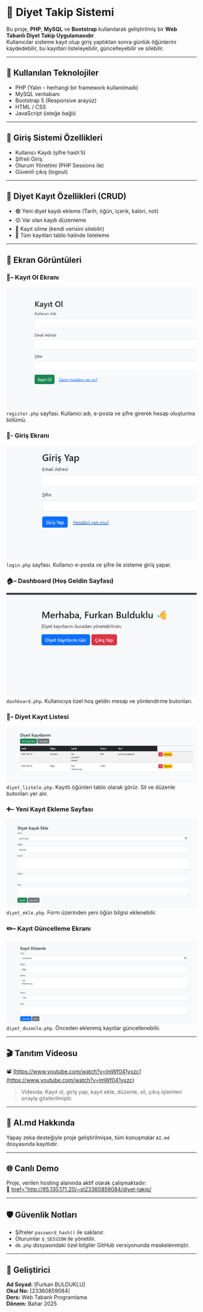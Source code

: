 # 🥗 Diyet Takip Sistemi

Bu proje, **PHP**, **MySQL** ve **Bootstrap** kullanılarak geliştirilmiş bir **Web Tabanlı Diyet Takip Uygulamasıdır**.  
Kullanıcılar sisteme kayıt olup giriş yaptıktan sonra günlük öğünlerini kaydedebilir, bu kayıtları listeleyebilir, güncelleyebilir ve silebilir.

---

## 🚀 Kullanılan Teknolojiler

- PHP (Yalın – herhangi bir framework kullanılmadı)
- MySQL veritabanı
- Bootstrap 5 (Responsive arayüz)
- HTML / CSS
- JavaScript (isteğe bağlı)

---

## 🔐 Giriş Sistemi Özellikleri

- Kullanıcı Kaydı (şifre hash'li)
- Şifreli Giriş
- Oturum Yönetimi (PHP Sessions ile)
- Güvenli çıkış (logout)

---

## 🧾 Diyet Kayıt Özellikleri (CRUD)

- 🟢 Yeni diyet kaydı ekleme (Tarih, öğün, içerik, kalori, not)
- 🟡 Var olan kaydı düzenleme
- 🔴 Kayıt silme (kendi verisini silebilir)
- 📄 Tüm kayıtları tablo halinde listeleme

---

## 📸 Ekran Görüntüleri

### 👤– Kayıt Ol Ekranı
![](diyet-takip/ssler/ss1.png)
`register.php` sayfası. Kullanıcı adı, e-posta ve şifre girerek hesap oluşturma bölümü.

### 🔐- Giriş Ekranı
![](diyet-takip/ssler/ss2.png)
`login.php` sayfası. Kullanıcı e-posta ve şifre ile sisteme giriş yapar.

### 🏠– Dashboard (Hoş Geldin Sayfası)
![](diyet-takip/ssler/ss3.png)
`dashboard.php`. Kullanıcıya özel hoş geldin mesajı ve yönlendirme butonları.

### 📝– Diyet Kayıt Listesi
![](diyet-takip/ssler/ss4.png)
`diyet_listele.php`. Kayıtlı öğünleri tablo olarak görür. Sil ve düzenle butonları yer alır.

### ➕– Yeni Kayıt Ekleme Sayfası
![](diyet-takip/ssler/ss5.png)
`diyet_ekle.php`. Form üzerinden yeni öğün bilgisi eklenebilir.

### ✏️– Kayıt Güncelleme Ekranı
![](diyet-takip/ssler/ss6.png)
`diyet_duzenle.php`. Önceden eklenmiş kayıtlar güncellenebilir.

---

## 🎬 Tanıtım Videosu

📽️ [https://www.youtube.com/watch?v=lmWf041yxzc](https://www.youtube.com/watch?v=lmWf041yxzc)  
> Videoda: Kayıt ol, giriş yap, kayıt ekle, düzenle, sil, çıkış işlemleri sırayla gösterilmiştir.

---

## 📁 AI.md Hakkında

Yapay zeka desteğiyle proje geliştirilmişse, tüm konuşmalar `AI.md` dosyasında kayıtlıdır.

---

## 🌐 Canlı Demo

Proje, verilen hosting alanında aktif olarak çalışmaktadır:  
🔗 <a href="http://95.130.171.20/~st23360859084/diyet-takip/">href="http://95.130.171.20/~st23360859084/diyet-takip/</a>



---

## 🛡️ Güvenlik Notları

- Şifreler `password_hash()` ile saklanır.
- Oturumlar `$_SESSION` ile yönetilir.
- `db.php` dosyasındaki özel bilgiler GitHub versiyonunda maskelenmiştir.

---

## 🧠 Geliştirici

**Ad Soyad:** [Furkan BULDUKLU]  
**Okul No:** [23360859084]  
**Ders:** Web Tabanlı Programlama  
**Dönem:** Bahar 2025  
